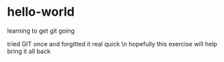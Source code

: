 # hello-world
learning to get git going

tried GIT once and forgitted it real quick \n
hopefully this exercise will help bring it all back
